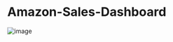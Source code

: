 # Amazon-Sales-Dashboard
![image](https://github.com/user-attachments/assets/103631d6-3fab-48db-9835-455b68dfe61e)
